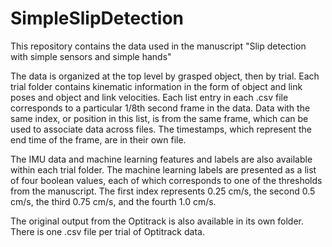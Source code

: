 # SimpleSlipDetection
This repository contains the data used in the manuscript "Slip detection with simple sensors and simple hands"

The data is organized at the top level by grasped object, then by trial. Each trial folder contains kinematic information in the form of object and link poses and object and link velocities. Each list entry in each .csv file corresponds to a particular 1/8th second frame in the data. Data with the same index, or position in this list, is from the same frame, which can be used to associate data across files. The timestamps, which represent the end time of the frame, are in their own file.

The IMU data and machine learning features and labels are also available within each trial folder. The machine learning labels are presented as a list of four boolean values, each of which corresponds to one of the thresholds from the manuscript. The first index represents 0.25 cm/s, the second 0.5 cm/s, the third 0.75 cm/s, and the fourth 1.0 cm/s.

The original output from the Optitrack is also available in its own folder. There is one .csv file per trial of Optitrack data.
